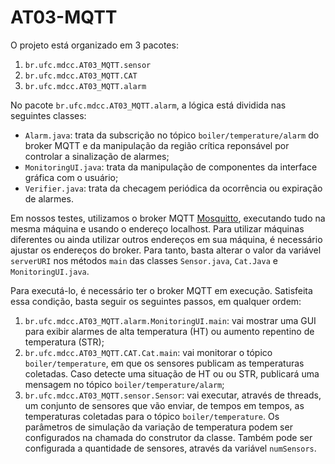 # AT03-MQTT

O projeto está organizado em 3 pacotes:
1. `br.ufc.mdcc.AT03_MQTT.sensor`
2. `br.ufc.mdcc.AT03_MQTT.CAT`
3. `br.ufc.mdcc.AT03_MQTT.alarm`

No pacote `br.ufc.mdcc.AT03_MQTT.alarm`, a lógica está dividida nas seguintes classes:

* `Alarm.java`: trata da subscrição no tópico `boiler/temperature/alarm` do broker MQTT e da manipulação da região crítica reponsável por controlar a sinalização de alarmes;
* `MonitoringUI.java`: trata da manipulação de componentes da interface gráfica com o usuário;
* `Verifier.java`: trata da checagem periódica da ocorrência ou expiração de alarmes.

Em nossos testes, utilizamos o broker MQTT [Mosquitto](https://mosquitto.org/), executando tudo na mesma máquina e usando o endereço localhost. Para utilizar máquinas diferentes ou ainda utilizar outros endereços em sua máquina, é necessário ajustar os endereços do broker. Para tanto, basta alterar o valor da variável `serverURI` nos métodos `main` das classes `Sensor.java`, `Cat.Java` e `MonitoringUI.java`.

Para executá-lo, é necessário ter o broker MQTT em execução. Satisfeita essa condição, basta seguir os seguintes passos, em qualquer ordem:
1. `br.ufc.mdcc.AT03_MQTT.alarm.MonitoringUI.main`: vai mostrar uma GUI para exibir alarmes de alta temperatura (HT) ou aumento repentino de temperatura (STR);
2. `br.ufc.mdcc.AT03_MQTT.CAT.Cat.main`: vai monitorar o tópico `boiler/temperature`, em que os sensores publicam as temperaturas coletadas. Caso detecte uma situação de HT ou ou STR, publicará uma mensagem no tópico `boiler/temperature/alarm`;
3. `br.ufc.mdcc.AT03_MQTT.sensor.Sensor`: vai executar, através de threads, um conjunto de sensores que vão enviar, de tempos em tempos, as temperaturas coletadas para o tópico `boiler/temperature`. Os parâmetros de simulação da variação de temperatura podem ser configurados na chamada do construtor da classe. Também pode ser configurada a quantidade de sensores, através da variável `numSensors`.
